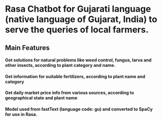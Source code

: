 # Rasa Chatbot for Gujarati language (native language of Gujarat, India) to serve the queries of local farmers.

## Main Features
#### Get solutions for natural problems like weed control, fungus, larva and other insects, according to plant category and name.
#### Get information for suitable fertilizers, according to plant name and category
#### Get daily market price info from various sources, according to geographical state and plant name

#### Model used from fastText (language code: gu) and converted to SpaCy for use in Rasa.
